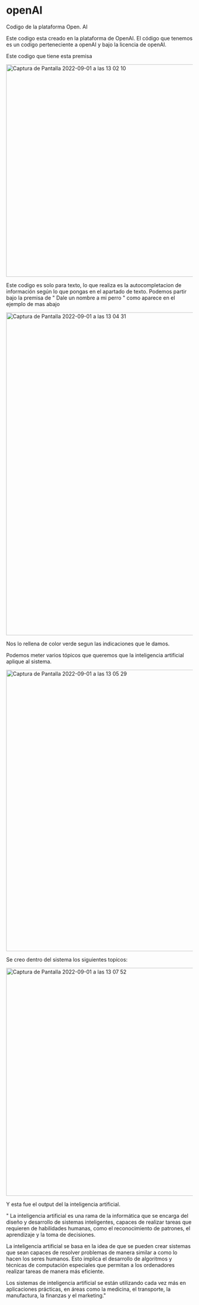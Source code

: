 # openAI
Codigo de la plataforma Open. AI


Este codigo esta creado en la plataforma de OpenAI. El código que tenemos es un codigo perteneciente a openAI y bajo la licencia de openAI.

Este codigo que tiene esta premisa 

<img width="573" alt="Captura de Pantalla 2022-09-01 a las 13 02 10" src="https://user-images.githubusercontent.com/90271858/187898986-2f3ca170-97cc-41c3-a12d-38508b3cae99.png">


Este codigo es solo para texto, lo que realiza es la autocompletacion de información según lo que pongas en el apartado de texto. Podemos partir bajo la premisa de " Dale un nombre a mi perro " como aparece en el ejemplo de mas abajo 

<img width="871" alt="Captura de Pantalla 2022-09-01 a las 13 04 31" src="https://user-images.githubusercontent.com/90271858/187899412-8240187a-5fe9-4853-a1b2-1561d39f8fbd.png">

Nos lo rellena de color verde segun las indicaciones que le damos. 

Podemos meter varios tópicos que queremos que la inteligencia artificial aplique al sistema. 


<img width="759" alt="Captura de Pantalla 2022-09-01 a las 13 05 29" src="https://user-images.githubusercontent.com/90271858/187899540-a1505bc6-2a8d-4b61-a3d9-67af95946a74.png">

Se creo dentro del sistema los siguientes topicos: 

<img width="615" alt="Captura de Pantalla 2022-09-01 a las 13 07 52" src="https://user-images.githubusercontent.com/90271858/187899876-eb6df512-0f7a-4083-9f57-4a4f0b1ae6b5.png">

Y esta fue el output del la inteligencia artificial. 

"
La inteligencia artificial es una rama de la informática que se encarga del diseño y desarrollo de sistemas inteligentes, capaces de realizar tareas que requieren de habilidades humanas, como el reconocimiento de patrones, el aprendizaje y la toma de decisiones.

La inteligencia artificial se basa en la idea de que se pueden crear sistemas que sean capaces de resolver problemas de manera similar a como lo hacen los seres humanos. Esto implica el desarrollo de algoritmos y técnicas de computación especiales que permitan a los ordenadores realizar tareas de manera más eficiente.

Los sistemas de inteligencia artificial se están utilizando cada vez más en aplicaciones prácticas, en áreas como la medicina, el transporte, la manufactura, la finanzas y el marketing."
